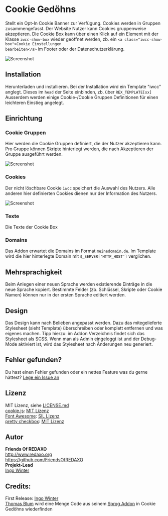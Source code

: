 # Cookie Gedöhns

Stellt ein Opt-In Cookie Banner zur Verfügung. Cookies werden in Gruppen zusammengefasst. Der Website Nutzer kann Cookies gruppenweise akzeptieren. Die Cookie Box kann über einen Klick auf ein Element mit der Klasse <code>iwcc-show-box</code> wieder geöffnet werden, zb. ein <code>&lt;a class="iwcc-show-box"&gt;Cookie Einstellungen bearbeiten&lt;/a&gt;</code> im Footer oder der Datenschutzerklärung.

![Screenshot](https://github.com/FriendsOfREDAXO/iwcc/blob/assets/iwcc.jpg?raw=true)

## Installation
Herunterladen und installieren. Bei der Installation wird ein Template "iwcc" anglegt. Dieses im <code>head</code> der Seite einbinden, zb. über <code>REX_TEMPLATE[xx]</code>  
Ausserdem werden einige Cookie-/Cookie Gruppen Definitionen für einen leichteren Einstieg angelegt.

## Einrichtung

### Cookie Gruppen
Hier werden die Cookie Gruppen definiert, die der Nutzer akzeptieren kann. Pro Gruppe können Skripte hinterlegt werden, die nach Akzeptieren der Gruppe ausgeführt werden.

![Screenshot](https://github.com/FriendsOfREDAXO/iwcc/blob/assets/iwcc-cookiegroups.jpg?raw=true)

### Cookies
Der nicht löschbare Cookie <code>iwcc</code> speichert die Auswahl des Nutzers. Alle anderen hier definierten Cookies dienen nur der Information des Nutzers.

![Screenshot](https://github.com/FriendsOfREDAXO/iwcc/blob/assets/iwcc-cookies.jpg?raw=true)

### Texte
Die Texte der Cookie Box

### Domains
Das Addon erwartet die Domains im Format <code>meinedomain.de</code>. Im Template wird die hier hinterlegte Domain mit <code>$_SERVER['HTTP_HOST']</code> verglichen.

## Mehrsprachigkeit
Beim Anlegen einer neuen Sprache werden existierende Einträge in die neue Sprache kopiert. Bestimmte Felder (zb. Schlüssel, Skripte oder Cookie Namen) können nur in der ersten Sprache editiert werden.

## Design
Das Design kann nach Belieben angepasst werden. Dazu das mitegelieferte Stylesheet (sieht Template) überschreiben oder komplett entfernen und was eigenes machen. Tipp hierzu: im Addon Verzeichnis findet sich das Stylesheet als SCSS. Wenn man als Admin eingeloggt ist und der Debug-Mode aktiviert ist, wird das Stylesheet nach Änderungen neu generiert.

## Fehler gefunden?
Du hast einen Fehler gefunden oder ein nettes Feature was du gerne hättest? [Lege ein Issue an](https://github.com/FriendsOfREDAXO/iwcc/issues)

## Lizenz
MIT Lizenz, siehe [LICENSE.md](https://github.com/FriendsOfREDAXO/iwcc/blob/master/LICENSE.md)  
[cookie.js](https://github.com/js-cookie/js-cookie): [MIT Lizenz](https://github.com/js-cookie/js-cookie/blob/master/LICENSE)  
[Font Awesome](https://fontawesome.com/v4.7.0/): [SIL Lizenz](https://fontawesome.com/v4.7.0/license/)  
[pretty checkbox](https://github.com/lokesh-coder/pretty-checkbox): [MIT Lizenz](https://github.com/lokesh-coder/pretty-checkbox/blob/master/LICENSE)  

## Autor
**Friends Of REDAXO**  
http://www.redaxo.org  
https://github.com/FriendsOfREDAXO  
**Projekt-Lead**  
[Ingo Winter](https://github.com/IngoWinter)

## Credits:
First Release: [Ingo Winter](https://github.com/IngoWinter)  
[Thomas Blum](https://github.com/tbaddade/) wird eine Menge Code aus seinem [Sprog Addon](https://github.com/tbaddade/redaxo_sprog) in Cookie Gedöhns wiederfinden  
 